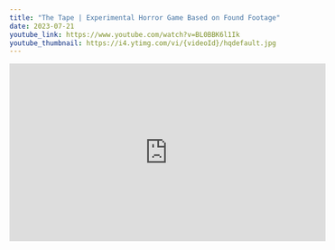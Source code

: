 ```yaml
---
title: "The Tape | Experimental Horror Game Based on Found Footage"
date: 2023-07-21
youtube_link: https://www.youtube.com/watch?v=BL0BBK6l1Ik
youtube_thumbnail: https://i4.ytimg.com/vi/{videoId}/hqdefault.jpg
---
```

<iframe width="560" height="315" src="https://www.youtube.com/embed/BL0BBK6l1Ik" title="The Tape | Experimental Horror Game Based on Found Footage" frameborder="0" allow="accelerometer; autoplay; clipboard-write; encrypted-media; gyroscope; picture-in-picture; web-share" allowfullscreen></iframe>
